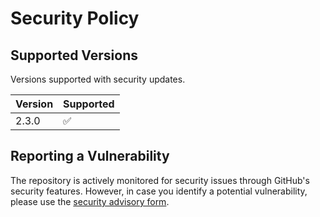 # Security Policy

## Supported Versions

Versions supported with security updates.

| Version | Supported          |
|---------| ------------------ |
| 2.3.0   | :white_check_mark: |


## Reporting a Vulnerability

The repository is actively monitored for security issues through GitHub's security features.
However, in case you identify a potential vulnerability, please use the [security advisory form](https://github.com/ingka-group/episod-clent-js/security/advisories/new).
